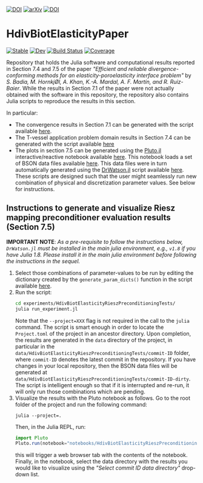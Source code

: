 [![DOI](https://zenodo.org/badge/646662991.svg)](https://zenodo.org/badge/latestdoi/646662991)
[![arXiv](https://img.shields.io/badge/arXiv-2306.11213-b31b1b.svg)](https://arxiv.org/abs/2306.11213)
[![DOI](https://img.shields.io/badge/DOI-10.1016%2Fj.camwa.2023.12.038-blue)](https://doi.org/10.1016/j.camwa.2023.12.038)

# HdivBiotElasticityPaper

[![Stable](https://img.shields.io/badge/docs-stable-blue.svg)](https://amartinhuertas.github.io/HdivBiotElasticityPaper.jl/stable/)
[![Dev](https://img.shields.io/badge/docs-dev-blue.svg)](https://amartinhuertas.github.io/HdivBiotElasticityPaper.jl/dev/)
[![Build Status](https://github.com/amartinhuertas/HdivBiotElasticityPaper.jl/actions/workflows/CI.yml/badge.svg?branch=main)](https://github.com/amartinhuertas/HdivBiotElasticityPaper.jl/actions/workflows/CI.yml?query=branch%3Amain)
[![Coverage](https://codecov.io/gh/amartinhuertas/HdivBiotElasticityPaper.jl/branch/main/graph/badge.svg)](https://codecov.io/gh/amartinhuertas/HdivBiotElasticityPaper.jl)

Repository that holds the Julia software and computational results reported in Section 7.4 and 7.5 of the paper _"Efficient and reliable divergence-conforming methods for an elasticity-poroelasticity interface problem"_ by _S. Badia, M. HornkjØl, A. Khan, K.-A. Mardal, A. F. Martín, and R. Ruiz-Baier_. While the results in Section 7.1 of the paper were not actually obtained with the software in this repository, the repository also contains Julia scripts to reproduce the results in this section.

In particular:

* The convergence results in Section 7.1 can be generated with the script available [here](https://github.com/amartinhuertas/HdivBiotElasticityPaper.jl/blob/main/test/ConvergenceTests.jl).
* The T-vessel application problem domain results in Section 7.4 can be generated with the script available [here](https://github.com/amartinhuertas/HdivBiotElasticityPaper.jl/blob/main/test/TransientHdivBiotElasticityTests.jl)
* The plots in section 7.5 can be generated using the [Pluto.jl](https://github.com/fonsp/Pluto.jl) interactive/reactive notebook available [here](https://github.com/amartinhuertas/HdivBiotElasticityPaper.jl/blob/main/notebooks/HdivBiotElasticityRieszPreconditioningTests.jl). This notebook loads a set of BSON data files available [here](https://github.com/amartinhuertas/HdivBiotElasticityPaper.jl/tree/main/data/HdivBiotElasticityRieszPreconditioningTests/35fa5f4b4e1f4abf5e8ffa7053c963cf0f7995bc). This data files were in turn automatically generated using the [DrWatson.jl](https://github.com/JuliaDynamics/DrWatson.jl) script available [here](https://github.com/amartinhuertas/HdivBiotElasticityPaper.jl/blob/main/experiments/HdivBiotElasticityRieszPreconditioningTests/run_experiment.jl). These scripts are designed such that the user might seamlessly run new combination of physical and discretization parameter values. See below for instructions. 

## Instructions to generate and visualize Riesz mapping preconditioner evaluation results (Section 7.5)

**IMPORTANT NOTE**: _As a pre-requisite to follow the instructions below, `DrWatson.jl` must be installed in the main julia 
environment, e.g., `v1.8` if you have Julia 1.8. Please install it in the 
main julia environment before following the instructions in the sequel._

1. Select those combinations of parameter-values to be run by editing the dictionary created by the  `generate_param_dicts()` function in the script available [here](https://github.com/amartinhuertas/HdivBiotElasticityPaper.jl/blob/main/experiments/HdivBiotElasticityRieszPreconditioningTests/run_experiment.jl).
2. Run the script:  
   ```bash
   cd experiments/HdivBiotElasticityRieszPreconditioningTests/
   julia run_experiment.jl
   ```
   Note that the `--project=XXX` flag is not required in the call to the `julia` command. 
   The script is smart enough  in order to locate the `Project.toml` of the project in an ancestor directory. Upon completion, the results are generated in the `data` directory 
of the project, in particular in the `data/HdivBiotElasticityRieszPreconditioningTests/commit-ID` folder, where `commit-ID` denotes the latest commit in the repository. If you have changes in your local repository, then the BSON data files will be generated at `data/HdivBiotElasticityRieszPreconditioningTests/commit-ID-dirty`. The script is intelligent enough so that if it is interrupted and re-run, it will only run those combinations which are pending.
3. Visualize the results with the Pluto notebook as follows. Go to the root folder of the project and run the following command:
   ```
   julia --project=.
   ``` 
   Then, in the Julia REPL, run:
   ```julia
   import Pluto 
   Pluto.run(notebook="notebooks/HdivBiotElasticityRieszPreconditioningTests.jl") 
   ```
   this will trigger a web browser tab with the contents of the notebook. Finally, in the notebook, select the data directory with the results you would like to visualize using the _"Select commit ID data directory"_ drop-down list.
